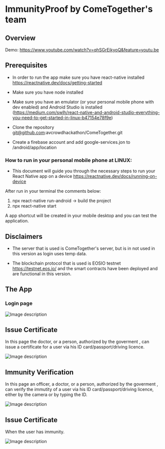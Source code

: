 # ImmunityProof by ComeTogether's team

## Overview
Demo: https://www.youtube.com/watch?v=qhSGrEikyoQ&feature=youtu.be

## Prerequisites
* In order to run the app make sure you have react-native installed https://reactnative.dev/docs/getting-started
* Make sure you have node installed 

* Make sure you have an emulator (or your personal mobile phone with dev enabled) and Android Studio is installed (https://medium.com/swlh/react-native-and-android-studio-everything-you-need-to-get-started-in-linux-b47154e78f9e) 

* Clone the repository git@github.com:avcrowdhackathon/ComeTogether.git

* Create a firebase account and add google-services.jon to /android/app/location

### How to run in your personal mobile phone at LINUX: 

* This document will guide you through the necessary steps to run your React Native app on a device https://reactnative.dev/docs/running-on-device 

After run in your terminal the comments below:

1) npx react-native run-android -> build the project
2) npx react-native start

A app shortcut will be created in your mobile desktop and you can test the application.

## Disclaimers

* The server that is used is ComeTogether's server, but is in not used in this version as login uses temp data.

* The blockchain protocol that is used is EOSIO testnet https://testnet.eos.io/ and the smart contracts have been deployed and are functional in this version. 

## The App 

### Login page
![Image description](https://github.com/avcrowdhackathon/ComeTogether/blob/master/images/login_page_small.jpg)

## Issue Certificate 
In this page the doctor, or a person, authorized by the goverment , can issue a certificate for a user via his ID card/passport/driving licence.

![Image description](https://github.com/avcrowdhackathon/ComeTogether/blob/master/images/issue_certificate_small.jpg)

## Immunity Verification 
In this page an officer, a doctor, or a person, authorized by the goverment , can verify the immutity of a user via his ID card/passport/driving licence, either by the camera or by typing the ID.

![Image description](https://github.com/avcrowdhackathon/ComeTogether/blob/master/images/scan_document_small.jpg)

## Issue Certificate 
When the user has immunity.

![Image description](https://github.com/avcrowdhackathon/ComeTogether/blob/master/images/immunity_small.jpg)

